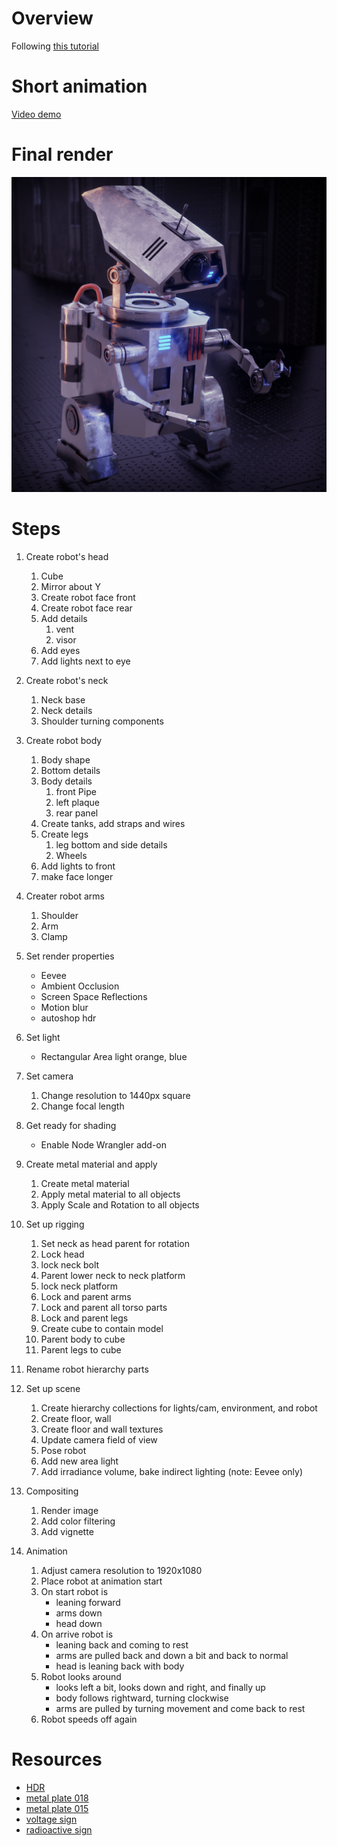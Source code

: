 # Overview

Following [this tutorial](https://www.youtube.com/watch?v=9LMEUXPxl8g&list=PLsGl9GczcgBvuBDsj9dA1Aa_arhcJib-s&ab_channel=RyanKingArt)

# Short animation

[Video demo](https://youtu.be/0m4E_T9mIhI)

# Final render

![render](./renders/final.png)

# Steps

1. Create robot's head
   1. Cube
   1. Mirror about Y
   1. Create robot face front
   1. Create robot face rear
   1. Add details
      1. vent
      1. visor
   1. Add eyes
   1. Add lights next to eye
1. Create robot's neck
   1. Neck base
   1. Neck details
   1. Shoulder turning components
1. Create robot body

   1. Body shape
   1. Bottom details
   1. Body details
      1. front Pipe
      1. left plaque
      1. rear panel
   1. Create tanks, add straps and wires
   1. Create legs
      1. leg bottom and side details
      1. Wheels
   1. Add lights to front
   1. make face longer

1. Creater robot arms
   1. Shoulder
   1. Arm
   1. Clamp
1. Set render properties
   - Eevee
   - Ambient Occlusion
   - Screen Space Reflections
   - Motion blur
   - autoshop hdr
1. Set light
   - Rectangular Area light orange, blue
1. Set camera
   1. Change resolution to 1440px square
   1. Change focal length
1. Get ready for shading
   - Enable Node Wrangler add-on
1. Create metal material and apply
   1. Create metal material
   1. Apply metal material to all objects
   1. Apply Scale and Rotation to all objects
1. Set up rigging
   1. Set neck as head parent for rotation
   1. Lock head
   1. lock neck bolt
   1. Parent lower neck to neck platform
   1. lock neck platform
   1. Lock and parent arms
   1. Lock and parent all torso parts
   1. Lock and parent legs
   1. Create cube to contain model
   1. Parent body to cube
   1. Parent legs to cube
1. Rename robot hierarchy parts
1. Set up scene
   1. Create hierarchy collections for lights/cam, environment, and robot
   1. Create floor, wall
   1. Create floor and wall textures
   1. Update camera field of view
   1. Pose robot
   1. Add new area light
   1. Add irradiance volume, bake indirect lighting (note: Eevee only)
1. Compositing
   1. Render image
   1. Add color filtering
   1. Add vignette
1. Animation
   1. Adjust camera resolution to 1920x1080
   1. Place robot at animation start
   1. On start robot is
      - leaning forward
      - arms down
      - head down
   1. On arrive robot is
      - leaning back and coming to rest
      - arms are pulled back and down a bit and back to normal
      - head is leaning back with body
   1. Robot looks around
      - looks left a bit, looks down and right, and finally up
      - body follows rightward, turning clockwise
      - arms are pulled by turning movement and come back to rest
   1. Robot speeds off again

# Resources

- [HDR](https://polyhaven.com/a/autoshop_01)
- [metal plate 018](https://3dtextures.me/2019/05/28/metal-plate-018/)
- [metal plate 015](https://3dtextures.me/2019/05/08/metal-plate-015/)
- [voltage sign](https://pixabay.com/vectors/high-voltage-sign-symbol-24145/)
- [radioactive sign](https://pixabay.com/vectors/nuclear-radioactivity-toxic-hazard-34997/)
